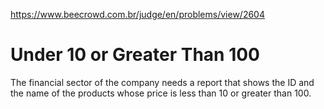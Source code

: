 https://www.beecrowd.com.br/judge/en/problems/view/2604

# Under 10 or Greater Than 100

The financial sector of the company needs a report that shows the ID and the
name of the products whose price is less than 10 or greater than 100.
